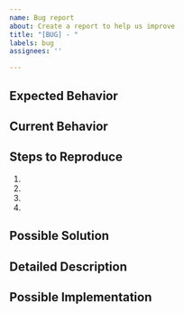 ```yaml
---
name: Bug report
about: Create a report to help us improve
title: "[BUG] - "
labels: bug
assignees: ''

---
```


<!--- Provide a general summary of the issue in the Title above -->

## Expected Behavior
<!--- Tell us what should happen -->

## Current Behavior
<!--- Tell us what happens instead of the expected behavior -->

## Steps to Reproduce
<!--- Provide a rough set of instructions on how to reproduce this bug -->
1.
2.
3.
4.

## Possible Solution
<!--- Not obligatory, but suggest a fix/reason for the bug, -->

## Detailed Description
<!--- Provide a detailed description of the change or addition you are proposing -->

## Possible Implementation
<!--- Not obligatory, but suggest an idea for implementing addition or change -->
